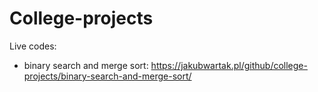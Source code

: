 # College-projects

Live codes:

- binary search and merge sort: https://jakubwartak.pl/github/college-projects/binary-search-and-merge-sort/
